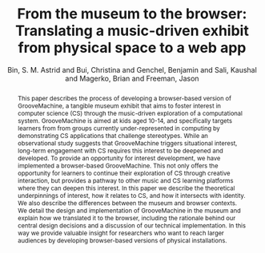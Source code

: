 ---
title: "From the museum to the browser: Translating a music-driven  exhibit from physical space to a web app"
abstract: "This paper describes the process of developing a browser-based version of GrooveMachine, a tangible museum exhibit that aims to foster interest in computer science (CS) through the music-driven exploration of a computational system. GrooveMachine is aimed at kids aged 10-14, and specifically targets learners from from groups currently under-represented in computing by demonstrating CS applications that challenge stereotypes. While an observational study suggests that GrooveMachine triggers situational interest, long-term engagement with CS requires this interest to be deepened and developed. To provide an opportunity for interest development, we have implemented a browser-based GrooveMachine. This not only offers the opportunity for learners to continue their exploration of CS through creative interaction, but provides a pathway to other music and CS learning platforms where they can deepen this interest. In this paper we describe the theoretical underpinnings of interest, how it relates to CS, and how it intersects with identity. We also describe the differences between the museum and browser contexts. We detail the design and implementation of GrooveMachine in the museum and explain how we translated it to the browser, including the rationale behind our central design decisions and a discussion of our technical implementation. In this way we provide valuable insight for researchers who want to reach larger audiences by developing browser-based versions of physical installations."
address: "Trondheim"
booktitle: "Proceedings of the International Web Audio Conference 2019"
editor: "Xambó, Anna and Martín, Sara R. and Roma, Gerard"
month: "December"
publisher: "NTNU"
series: "WAC'19"
pages: ""
ID: "16"
author: "Bin, S. M. Astrid and Bui, Christina and Genchel, Benjamin and Sali, Kaushal and Magerko, Brian and Freeman, Jason"
webAuthor: "S. M. Astrid Bin, Christina Bui, Benjamin Genchel, Kaushal Sali, Brian Magerko, Jason Freeman"
track: "Paper"
year: "2019"
tags: year2019
media: "https://youtu.be/Fd_4rtxbNag"
pdflink: "/_data/papers/pdf/2019/2019_16.pdf"
ISSN: "2663-5844"
---
